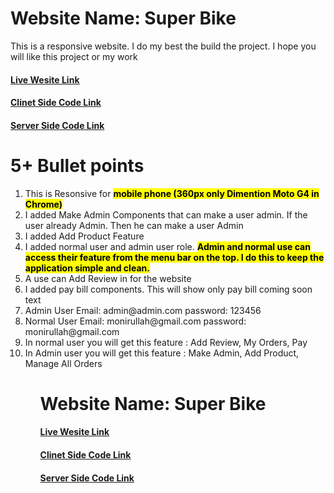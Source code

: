 

<h1> Website Name: Super Bike </h1>

<p>This is a responsive website. I do my best the build the project. I hope you will like this project or my work
</p>
<h4> <a href="https://super-bike-react-node.web.app/">Live Wesite Link<a/> </h4>

<h4> <a href="https://github.com/programming-hero-web-course-4/niche-website-client-side-mullah7251">Clinet Side Code Link <a/> </h4>

<h4> <a href="https://github.com/programming-hero-web-course-4/niche-website-server-side-mullah7251">Server Side Code Link <a/> </h4>

<h1> 5+  Bullet points </h1>
<ol>
	<li>This is Resonsive for <strong><mark> mobile phone (360px only Dimention Moto G4 in Chrome)</mark></strong></li>
    <li>I added Make Admin Components that can make a user admin. If the user already Admin. Then he can make a user Admin</li>
    <li>I added Add Product Feature</li>
    <li>I added normal user and admin user role. <strong><mark>Admin and normal use can access their feature from the menu bar on the top. I do this to keep the application simple and clean.</mark></strong></li>
    <li>A use can Add Review in for the website</li>
    <li>I added pay bill components. This will show only pay bill coming soon text</li>
    <li>Admin  User Email: admin@admin.com     password:  123456</li>
    <li>Normal User Email: monirullah@gmail.com     password:  monirullah@gmail.com</li>
    <li>In normal user you will get this feature :  Add Review, My Orders, Pay</li>
    <li>In Admin user you will get this feature :  Make Admin, Add Product, Manage All Orders</li>
<ol>



<h1> Website Name: Super Bike </h1>
<h4> <a href="https://super-bike-react-node.web.app/">Live Wesite Link<a/> </h4>

<h4> <a href="https://github.com/programming-hero-web-course-4/niche-website-client-side-mullah7251">Clinet Side Code Link <a/> </h4>

<h4> <a href="https://github.com/programming-hero-web-course-4/niche-website-server-side-mullah7251">Server Side Code Link <a/> </h4>

